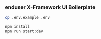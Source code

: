 ### enduser X-Framework UI Boilerplate

```bash
cp .env.example .env
```

```bash
npm install
npm run start:dev
```
